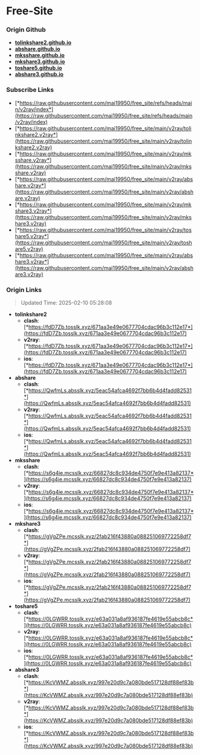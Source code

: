 # Free-Site

### Origin Github

- [**tolinkshare2.github.io**](https://github.com/tolinkshare2/tolinkshare2.github.io)
- [**abshare.github.io**](https://github.com/abshare/abshare.github.io)
- [**mksshare.github.io**](https://github.com/mksshare/mksshare.github.io)
- [**mkshare3.github.io**](https://github.com/mkshare3/mkshare3.github.io)
- [**toshare5.github.io**](https://github.com/toshare5/toshare5.github.io)
- [**abshare3.github.io**](https://github.com/abshare3/abshare3.github.io)

### Subscribe Links

- [*https://raw.githubusercontent.com/mai19950/free_site/refs/heads/main/v2ray/index*](https://raw.githubusercontent.com/mai19950/free_site/refs/heads/main/v2ray/index)
- [*https://raw.githubusercontent.com/mai19950/free_site/main/v2ray/tolinkshare2.v2ray*](https://raw.githubusercontent.com/mai19950/free_site/main/v2ray/tolinkshare2.v2ray)
- [*https://raw.githubusercontent.com/mai19950/free_site/main/v2ray/mksshare.v2ray*](https://raw.githubusercontent.com/mai19950/free_site/main/v2ray/mksshare.v2ray)
- [*https://raw.githubusercontent.com/mai19950/free_site/main/v2ray/abshare.v2ray*](https://raw.githubusercontent.com/mai19950/free_site/main/v2ray/abshare.v2ray)
- [*https://raw.githubusercontent.com/mai19950/free_site/main/v2ray/mkshare3.v2ray*](https://raw.githubusercontent.com/mai19950/free_site/main/v2ray/mkshare3.v2ray)
- [*https://raw.githubusercontent.com/mai19950/free_site/main/v2ray/toshare5.v2ray*](https://raw.githubusercontent.com/mai19950/free_site/main/v2ray/toshare5.v2ray)
- [*https://raw.githubusercontent.com/mai19950/free_site/main/v2ray/abshare3.v2ray*](https://raw.githubusercontent.com/mai19950/free_site/main/v2ray/abshare3.v2ray)

### Origin Links

> Updated Time: 2025-02-10 05:28:08

- **tolinkshare2**
  - **clash**: [*https://fdD7Zb.tosslk.xyz/671aa3e49e0677704cdac96b3c112e17*](https://fdD7Zb.tosslk.xyz/671aa3e49e0677704cdac96b3c112e17)
  - **v2ray**: [*https://fdD7Zb.tosslk.xyz/671aa3e49e0677704cdac96b3c112e17*](https://fdD7Zb.tosslk.xyz/671aa3e49e0677704cdac96b3c112e17)
  - **ios**: [*https://fdD7Zb.tosslk.xyz/671aa3e49e0677704cdac96b3c112e17*](https://fdD7Zb.tosslk.xyz/671aa3e49e0677704cdac96b3c112e17)
- **abshare**
  - **clash**: [*https://QwfmLs.absslk.xyz/5eac54afca4692f7bb6b4d4fadd82531*](https://QwfmLs.absslk.xyz/5eac54afca4692f7bb6b4d4fadd82531)
  - **v2ray**: [*https://QwfmLs.absslk.xyz/5eac54afca4692f7bb6b4d4fadd82531*](https://QwfmLs.absslk.xyz/5eac54afca4692f7bb6b4d4fadd82531)
  - **ios**: [*https://QwfmLs.absslk.xyz/5eac54afca4692f7bb6b4d4fadd82531*](https://QwfmLs.absslk.xyz/5eac54afca4692f7bb6b4d4fadd82531)
- **mksshare**
  - **clash**: [*https://s6g4ie.mcsslk.xyz/66827dc8c934de4750f7e9e413a82137*](https://s6g4ie.mcsslk.xyz/66827dc8c934de4750f7e9e413a82137)
  - **v2ray**: [*https://s6g4ie.mcsslk.xyz/66827dc8c934de4750f7e9e413a82137*](https://s6g4ie.mcsslk.xyz/66827dc8c934de4750f7e9e413a82137)
  - **ios**: [*https://s6g4ie.mcsslk.xyz/66827dc8c934de4750f7e9e413a82137*](https://s6g4ie.mcsslk.xyz/66827dc8c934de4750f7e9e413a82137)
- **mkshare3**
  - **clash**: [*https://gVgZPe.mcsslk.xyz/2fab216f43880a088251069772258df7*](https://gVgZPe.mcsslk.xyz/2fab216f43880a088251069772258df7)
  - **v2ray**: [*https://gVgZPe.mcsslk.xyz/2fab216f43880a088251069772258df7*](https://gVgZPe.mcsslk.xyz/2fab216f43880a088251069772258df7)
  - **ios**: [*https://gVgZPe.mcsslk.xyz/2fab216f43880a088251069772258df7*](https://gVgZPe.mcsslk.xyz/2fab216f43880a088251069772258df7)
- **toshare5**
  - **clash**: [*https://0LGWRR.tosslk.xyz/e63a031a8af936187fe4619e55abcb8c*](https://0LGWRR.tosslk.xyz/e63a031a8af936187fe4619e55abcb8c)
  - **v2ray**: [*https://0LGWRR.tosslk.xyz/e63a031a8af936187fe4619e55abcb8c*](https://0LGWRR.tosslk.xyz/e63a031a8af936187fe4619e55abcb8c)
  - **ios**: [*https://0LGWRR.tosslk.xyz/e63a031a8af936187fe4619e55abcb8c*](https://0LGWRR.tosslk.xyz/e63a031a8af936187fe4619e55abcb8c)
- **abshare3**
  - **clash**: [*https://KcVWMZ.absslk.xyz/997e20d9c7a080bde517128df88ef83b*](https://KcVWMZ.absslk.xyz/997e20d9c7a080bde517128df88ef83b)
  - **v2ray**: [*https://KcVWMZ.absslk.xyz/997e20d9c7a080bde517128df88ef83b*](https://KcVWMZ.absslk.xyz/997e20d9c7a080bde517128df88ef83b)
  - **ios**: [*https://KcVWMZ.absslk.xyz/997e20d9c7a080bde517128df88ef83b*](https://KcVWMZ.absslk.xyz/997e20d9c7a080bde517128df88ef83b)
